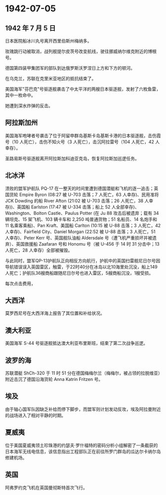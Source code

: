 # 1942-07-05

## 1942 年 7 月 5 日

日本医院船冰川丸号离开西里伯斯州梅纳多。

玫瑰跳行动被取消，战列舰提尔皮茨号改变航线，驶往挪威纳尔维克附近的博根号。

德国第四装甲集团军的部队到达俄罗斯沃罗涅日上方和下方的顿河。

在乌克兰，苏联在克里米亚地区的抵抗结束了。

美国海军"芬巴克"号驱逐舰袭击了中太平洋的两艘日本驱逐舰，发射了六枚鱼雷，其中一枚命中。

她遭到深水炸弹的反击。

## 阿拉斯加州

美国海军咆哮者号袭击了位于阿留申群岛基斯卡岛基斯卡港的日本驱逐舰，击伤霞号（10
人死亡），击伤不知火号（3 人死亡），击沉阿拉雷号（104 人死亡，42
人幸存）。

圣路易斯号驱逐舰离开阿拉斯加科迪亚克岛，恢复阿拉斯加巡逻任务。

## 北冰洋

溃败的盟军护航队 PQ-17
在一整天的时间里遭到德国潜艇和飞机的逐一追击；英国货轮 Empire Byron
(08:27 被 U-703 击落；7 人死亡，63 人幸存)、民用准将 JCK Dowding 的船
River Afton (21:02 被 U-703 击落；26 人死亡，38 人幸存))、英国船
Earlston (17:47 被 U-334 击落；船上 52 人全部幸存)、Washington、Bolton
Castle、Paulus Potter (在 Ju 88 攻击后被遗弃；载有 34 辆坦克、15
架飞机、103 辆卡车和 2,250 吨普通货物；51 名船员、14 名炮手和 11
名乘客乘船)、Pan Kraft、美国船 Carlton (10:15 被 U-88 击落；3 人死亡，42
人幸存)、Fairfield City、Daniel Morgan (22:52 被 U-88 击落；3 人死亡，51
人幸存)、Peter Kerr 号、英国舰队油船 Aldersdale
号（遭飞机严重损坏并被遗弃）、英国救援船 Zaafaran 号和 Honomu 号（被
U-456 于 14 时 31 分击中；13 人死亡，28 人幸存）全部被摧毁。

与此同时，盟军QP-13护航队正向相反方向航行，护航中的英国扫雷舰尼日尔号因导航错误误入英国雷区，触雷，于22时40分在冰岛以北10海里处沉没，船上149人死亡；护航队36艘商船跟随尼日尔号也进入雷区，5艘商船沉没，1艘受损。

每次点击费用，

## 大西洋

莫罗西尼号在大西洋海上报告了其位置和补给状况。

## 澳大利亚

美国海军 S-44 号驱逐舰抵达澳大利亚布里斯班，结束了第二次战争巡逻。

## 波罗的海

苏联潜艇 ShCh-320 于 11 时 51
分在德国梅梅尔兰（梅梅尔，被占领的拉脱维亚）附近击沉了德国沿海货轮 Anna
Katrin Fritzen 号。

## 埃及

由于轴心国军队因缺乏补给而停下脚步，而盟军则计划发动反攻，埃及阿拉曼附近的战场进入了相对平静的时期。

## 夏威夷

位于美国夏威夷领土珍珠港的约瑟夫·罗什福特的密码分析小组解密了一条截获的日本海军无线电信息，该信息指出工程部队正在前往所罗门群岛的瓜达尔卡纳尔岛修建机场。

## 英国

阿弗罗约克飞机在英国曼彻斯特首次飞行。

